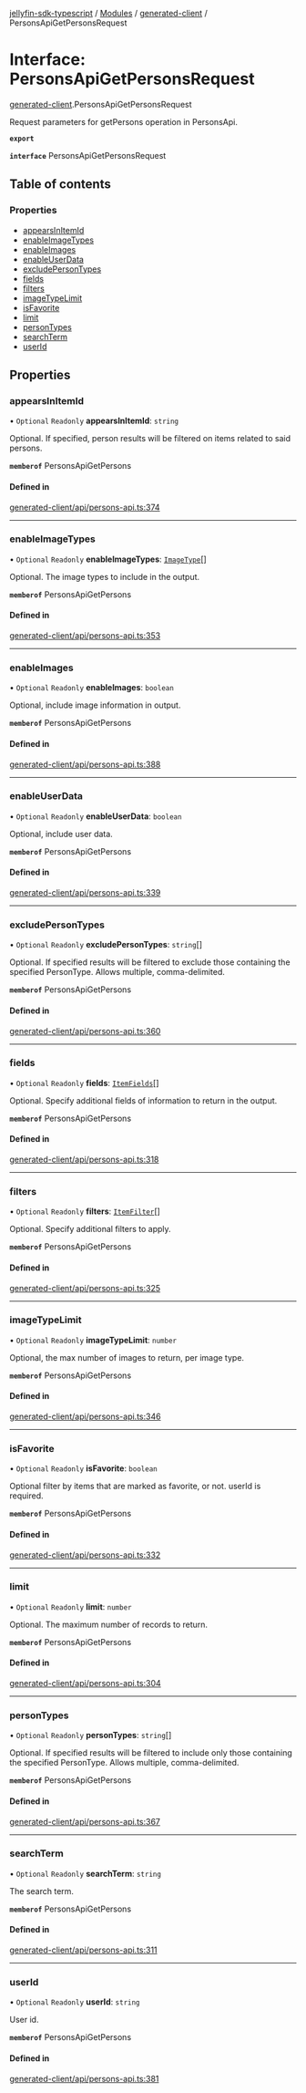 [jellyfin-sdk-typescript](../README.md) / [Modules](../modules.md) / [generated-client](../modules/generated_client.md) / PersonsApiGetPersonsRequest

# Interface: PersonsApiGetPersonsRequest

[generated-client](../modules/generated_client.md).PersonsApiGetPersonsRequest

Request parameters for getPersons operation in PersonsApi.

**`export`**

**`interface`** PersonsApiGetPersonsRequest

## Table of contents

### Properties

- [appearsInItemId](generated_client.PersonsApiGetPersonsRequest.md#appearsinitemid)
- [enableImageTypes](generated_client.PersonsApiGetPersonsRequest.md#enableimagetypes)
- [enableImages](generated_client.PersonsApiGetPersonsRequest.md#enableimages)
- [enableUserData](generated_client.PersonsApiGetPersonsRequest.md#enableuserdata)
- [excludePersonTypes](generated_client.PersonsApiGetPersonsRequest.md#excludepersontypes)
- [fields](generated_client.PersonsApiGetPersonsRequest.md#fields)
- [filters](generated_client.PersonsApiGetPersonsRequest.md#filters)
- [imageTypeLimit](generated_client.PersonsApiGetPersonsRequest.md#imagetypelimit)
- [isFavorite](generated_client.PersonsApiGetPersonsRequest.md#isfavorite)
- [limit](generated_client.PersonsApiGetPersonsRequest.md#limit)
- [personTypes](generated_client.PersonsApiGetPersonsRequest.md#persontypes)
- [searchTerm](generated_client.PersonsApiGetPersonsRequest.md#searchterm)
- [userId](generated_client.PersonsApiGetPersonsRequest.md#userid)

## Properties

### appearsInItemId

• `Optional` `Readonly` **appearsInItemId**: `string`

Optional. If specified, person results will be filtered on items related to said persons.

**`memberof`** PersonsApiGetPersons

#### Defined in

[generated-client/api/persons-api.ts:374](https://github.com/thornbill/jellyfin-sdk-typescript/blob/350a9a5/src/generated-client/api/persons-api.ts#L374)

___

### enableImageTypes

• `Optional` `Readonly` **enableImageTypes**: [`ImageType`](../enums/generated_client.ImageType.md)[]

Optional. The image types to include in the output.

**`memberof`** PersonsApiGetPersons

#### Defined in

[generated-client/api/persons-api.ts:353](https://github.com/thornbill/jellyfin-sdk-typescript/blob/350a9a5/src/generated-client/api/persons-api.ts#L353)

___

### enableImages

• `Optional` `Readonly` **enableImages**: `boolean`

Optional, include image information in output.

**`memberof`** PersonsApiGetPersons

#### Defined in

[generated-client/api/persons-api.ts:388](https://github.com/thornbill/jellyfin-sdk-typescript/blob/350a9a5/src/generated-client/api/persons-api.ts#L388)

___

### enableUserData

• `Optional` `Readonly` **enableUserData**: `boolean`

Optional, include user data.

**`memberof`** PersonsApiGetPersons

#### Defined in

[generated-client/api/persons-api.ts:339](https://github.com/thornbill/jellyfin-sdk-typescript/blob/350a9a5/src/generated-client/api/persons-api.ts#L339)

___

### excludePersonTypes

• `Optional` `Readonly` **excludePersonTypes**: `string`[]

Optional. If specified results will be filtered to exclude those containing the specified PersonType. Allows multiple, comma-delimited.

**`memberof`** PersonsApiGetPersons

#### Defined in

[generated-client/api/persons-api.ts:360](https://github.com/thornbill/jellyfin-sdk-typescript/blob/350a9a5/src/generated-client/api/persons-api.ts#L360)

___

### fields

• `Optional` `Readonly` **fields**: [`ItemFields`](../enums/generated_client.ItemFields.md)[]

Optional. Specify additional fields of information to return in the output.

**`memberof`** PersonsApiGetPersons

#### Defined in

[generated-client/api/persons-api.ts:318](https://github.com/thornbill/jellyfin-sdk-typescript/blob/350a9a5/src/generated-client/api/persons-api.ts#L318)

___

### filters

• `Optional` `Readonly` **filters**: [`ItemFilter`](../enums/generated_client.ItemFilter.md)[]

Optional. Specify additional filters to apply.

**`memberof`** PersonsApiGetPersons

#### Defined in

[generated-client/api/persons-api.ts:325](https://github.com/thornbill/jellyfin-sdk-typescript/blob/350a9a5/src/generated-client/api/persons-api.ts#L325)

___

### imageTypeLimit

• `Optional` `Readonly` **imageTypeLimit**: `number`

Optional, the max number of images to return, per image type.

**`memberof`** PersonsApiGetPersons

#### Defined in

[generated-client/api/persons-api.ts:346](https://github.com/thornbill/jellyfin-sdk-typescript/blob/350a9a5/src/generated-client/api/persons-api.ts#L346)

___

### isFavorite

• `Optional` `Readonly` **isFavorite**: `boolean`

Optional filter by items that are marked as favorite, or not. userId is required.

**`memberof`** PersonsApiGetPersons

#### Defined in

[generated-client/api/persons-api.ts:332](https://github.com/thornbill/jellyfin-sdk-typescript/blob/350a9a5/src/generated-client/api/persons-api.ts#L332)

___

### limit

• `Optional` `Readonly` **limit**: `number`

Optional. The maximum number of records to return.

**`memberof`** PersonsApiGetPersons

#### Defined in

[generated-client/api/persons-api.ts:304](https://github.com/thornbill/jellyfin-sdk-typescript/blob/350a9a5/src/generated-client/api/persons-api.ts#L304)

___

### personTypes

• `Optional` `Readonly` **personTypes**: `string`[]

Optional. If specified results will be filtered to include only those containing the specified PersonType. Allows multiple, comma-delimited.

**`memberof`** PersonsApiGetPersons

#### Defined in

[generated-client/api/persons-api.ts:367](https://github.com/thornbill/jellyfin-sdk-typescript/blob/350a9a5/src/generated-client/api/persons-api.ts#L367)

___

### searchTerm

• `Optional` `Readonly` **searchTerm**: `string`

The search term.

**`memberof`** PersonsApiGetPersons

#### Defined in

[generated-client/api/persons-api.ts:311](https://github.com/thornbill/jellyfin-sdk-typescript/blob/350a9a5/src/generated-client/api/persons-api.ts#L311)

___

### userId

• `Optional` `Readonly` **userId**: `string`

User id.

**`memberof`** PersonsApiGetPersons

#### Defined in

[generated-client/api/persons-api.ts:381](https://github.com/thornbill/jellyfin-sdk-typescript/blob/350a9a5/src/generated-client/api/persons-api.ts#L381)
